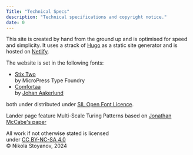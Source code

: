 ```yaml
---
Title: "Technical Specs"
description: "Technical specifications and copyright notice."
date: 0
---
```


This site is created by hand from the ground up and is optimised for speed and simplicity. It uses a strack of [Hugo](https://gohugo.io/) as a static site generator and is hosted on [Netlify](https://www.netlify.com/).</br>

The website is set in the following fonts:
- [Stix Two](https://github.com/stipub/stixfonts)</br>
by MicroPress Type Foundry
- [Comfortaa](https://www.ctan.org/tex-archive/fonts/comfortaa)</br>
by [Johan Aakerlund](http://luc.devroye.org/fonts-50227.html)

both under distributed under [SIL Open Font Licence](https://openfontlicense.org/).


Lander page feature Multi-Scale Turing Patterns based on [Jonathan McCabe's paper](http://www.jonathanmccabe.com/Cyclic_Symmetric_Multi-Scale_Turing_Patterns.pdf)

All work if not otherwise stated is licensed </br>
under [CC BY-NC-SA 4.0](https://creativecommons.org/licenses/by-nc-sa/4.0/?ref=chooser-v1) </br>
© Nikola Stoyanov, 2024